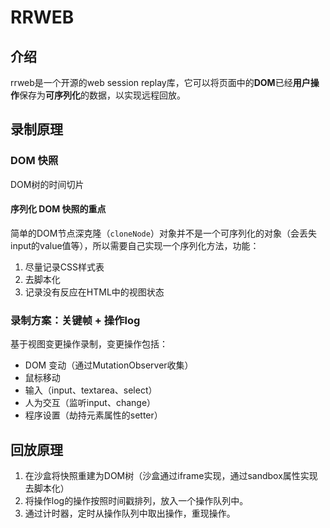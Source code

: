 # RRWEB

## 介绍

rrweb是一个开源的web session replay库，它可以将页面中的**DOM**已经**用户操作**保存为**可序列化**的数据，以实现远程回放。

## 录制原理

### DOM 快照

DOM树的时间切片

#### 序列化 DOM 快照的重点

简单的DOM节点深克隆（`cloneNode`）对象并不是一个可序列化的对象（会丢失input的value值等），所以需要自己实现一个序列化方法，功能：

1. 尽量记录CSS样式表
1. 去脚本化
1. 记录没有反应在HTML中的视图状态

### 录制方案：关键帧 + 操作log

基于视图变更操作录制，变更操作包括：

- DOM 变动（通过MutationObserver收集）
- 鼠标移动
- 输入（input、textarea、select）
- 人为交互（监听input、change）
- 程序设置（劫持元素属性的setter）

## 回放原理

1. 在沙盒将快照重建为DOM树（沙盒通过iframe实现，通过sandbox属性实现去脚本化）
1. 将操作log的操作按照时间戳排列，放⼊⼀个操作队列中。
1. 通过计时器，定时从操作队列中取出操作，重现操作。
